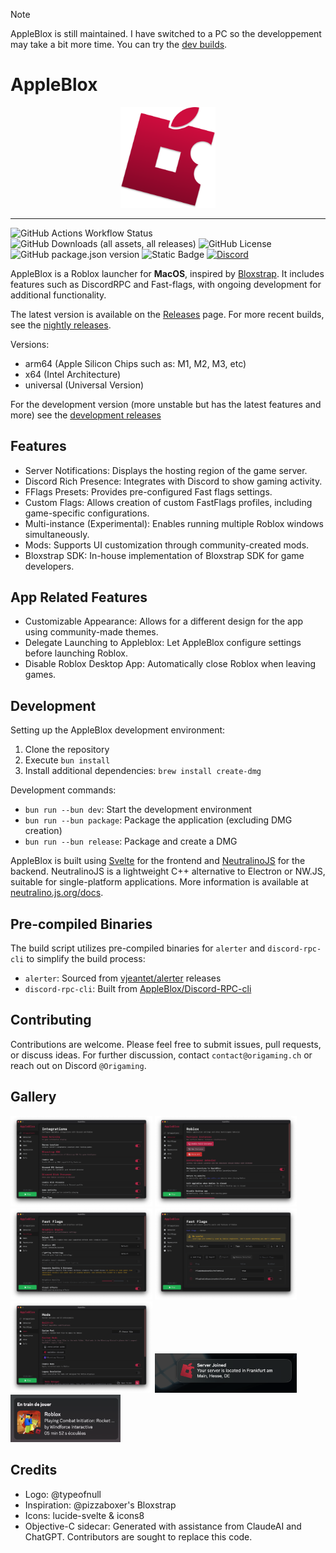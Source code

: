 > [!NOTE]  
> AppleBlox is still maintained. I have switched to a PC so the developpement may take a bit more time. You can try the [dev builds](https://appleblox.com/download/dev).

# AppleBlox

<div align="center">
<img src=".github/assets/logo.png" style="width:30%;">
</div>

---

![GitHub Actions Workflow Status](https://img.shields.io/github/actions/workflow/status/AppleBlox/appleblox/build.yml?color=%23F43F5E)
![GitHub Downloads (all assets, all releases)](https://img.shields.io/github/downloads/AppleBlox/appleblox/total?color=%23F43F5E)
![GitHub License](https://img.shields.io/github/license/AppleBlox/appleblox?color=%23F43F5E)
![GitHub package.json version](https://img.shields.io/github/package-json/v/AppleBlox/appleblox?color=%23F43F5E)
![Static Badge](https://img.shields.io/badge/built_with_apples-%23F43F5E)
[![Discord](https://img.shields.io/discord/1263512148450082837?logo=discord&logoColor=white&label=discord&color=4d3dff)](https://discord.gg/MWHgn8VNZT)

AppleBlox is a Roblox launcher for **MacOS**, inspired by [Bloxstrap](https://github.com/pizzaboxer/bloxstrap). It includes features such as DiscordRPC and Fast-flags, with ongoing development for additional functionality.

The latest version is available on the [Releases](https://github.com/AppleBlox/appleblox/releases/latest) page. For more recent builds, see the [nightly releases](https://nightly.link/AppleBlox/appleblox/workflows/build/dev?preview).

Versions:
- arm64 (Apple Silicon Chips such as: M1, M2, M3, etc)
- x64 (Intel Architecture)
- universal (Universal Version)

For the development version (more unstable but has the latest features and more) see the [development releases](https://nightly.link/AppleBlox/appleblox/workflows/build/dev?preview)

## Features

- Server Notifications: Displays the hosting region of the game server.
- Discord Rich Presence: Integrates with Discord to show gaming activity.
- FFlags Presets: Provides pre-configured Fast flags settings.
- Custom Flags: Allows creation of custom FastFlags profiles, including game-specific configurations.
- Multi-instance (Experimental): Enables running multiple Roblox windows simultaneously.
- Mods: Supports UI customization through community-created mods.
- Bloxstrap SDK: In-house implementation of Bloxstrap SDK for game developers.

## App Related Features

- Customizable Appearance: Allows for a different design for the app using community-made themes.
- Delegate Launching to Appleblox: Let AppleBlox configure settings before launching Roblox.
- Disable Roblox Desktop App: Automatically close Roblox when leaving games.

## Development

Setting up the AppleBlox development environment:

1. Clone the repository
2. Execute `bun install`
3. Install additional dependencies: `brew install create-dmg`

Development commands:
- `bun run --bun dev`: Start the development environment
- `bun run --bun package`: Package the application (excluding DMG creation)
- `bun run --bun release`: Package and create a DMG

AppleBlox is built using [Svelte](https://svelte.dev) for the frontend and [NeutralinoJS](https://neutralino.js.org) for the backend. NeutralinoJS is a lightweight C++ alternative to Electron or NW.JS, suitable for single-platform applications. More information is available at [neutralino.js.org/docs](https://neutralino.js.org/docs).

## Pre-compiled Binaries

The build script utilizes pre-compiled binaries for `alerter` and `discord-rpc-cli` to simplify the build process:

- `alerter`: Sourced from [vjeantet/alerter](https://github.com/vjeantet/alerter) releases
- `discord-rpc-cli`: Built from [AppleBlox/Discord-RPC-cli](https://github.com/AppleBlox/Discord-RPC-cli)

## Contributing

Contributions are welcome. Please feel free to submit issues, pull requests, or discuss ideas. For further discussion, contact `contact@origaming.ch` or reach out on Discord `@Origaming`.

## Gallery

<div float="left">
    <img src=".github/assets/src1.png" style="width:45%;">
    <img src=".github/assets/src2.png" style="width:45%;">
    <img src=".github/assets/src3.png" style="width:45%;">
    <img src=".github/assets/src4.png" style="width:45%;">
    <img src=".github/assets/src7.png" style="width:45%;">
    <img src=".github/assets/src5.png" style="width:45%;">
    <img src=".github/assets/src6.png" style="width:35%;">
</div>

## Credits

- Logo: @typeofnull
- Inspiration: @pizzaboxer's Bloxstrap
- Icons: lucide-svelte & icons8
- Objective-C sidecar: Generated with assistance from ClaudeAI and ChatGPT. Contributors are sought to replace this code.
